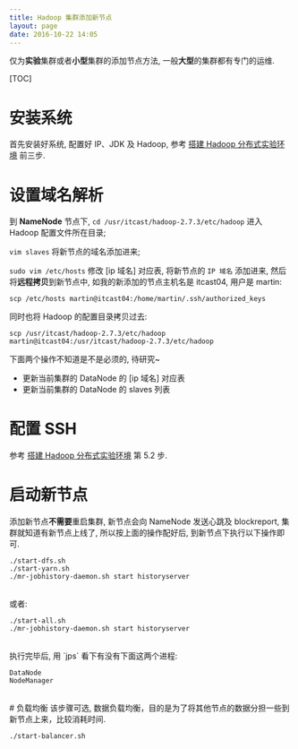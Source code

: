 ```yaml
---
title: Hadoop 集群添加新节点
layout: page
date: 2016-10-22 14:05
---
```


仅为**实验**集群或者**小型**集群的添加节点方法, 一般**大型**的集群都有专门的运维.

[TOC]

# 安装系统
首先安装好系统, 配置好 IP、JDK 及 Hadoop, 参考 [搭建 Hadoop 分布式实验环境](http://wiki.smallcpp.com/Hadoop/%E6%90%AD%E5%BB%BA%20Hadoop%20%E5%88%86%E5%B8%83%E5%BC%8F%E5%AE%9E%E9%AA%8C%E7%8E%AF%E5%A2%83.html) 前三步.

# 设置域名解析
到 **NameNode** 节点下, `cd /usr/itcast/hadoop-2.7.3/etc/hadoop` 进入 Hadoop 配置文件所在目录;

`vim slaves` 将新节点的域名添加进来;

`sudo vim /etc/hosts` 修改 [ip 域名] 对应表, 将新节点的 `IP 域名` 添加进来, 然后将**远程拷贝**到新节点中, 如我的新添加的节点主机名是 itcast04, 用户是 martin:

`scp /etc/hosts martin@itcast04:/home/martin/.ssh/authorized_keys`

同时也将 Hadoop 的配置目录拷贝过去:

`scp /usr/itcast/hadoop-2.7.3/etc/hadoop martin@itcast04:/usr/itcast/hadoop-2.7.3/etc/hadoop`

下面两个操作不知道是不是必须的, 待研究~

- 更新当前集群的 DataNode 的 [ip 域名] 对应表
- 更新当前集群的 DataNode 的 slaves 列表

# 配置 SSH
参考 [搭建 Hadoop 分布式实验环境](http://wiki.smallcpp.com/Hadoop/%E6%90%AD%E5%BB%BA%20Hadoop%20%E5%88%86%E5%B8%83%E5%BC%8F%E5%AE%9E%E9%AA%8C%E7%8E%AF%E5%A2%83.html#52-itcast02-itcast03) 第 5.2 步.

# 启动新节点
添加新节点**不需要**重启集群, 新节点会向 NameNode 发送心跳及 blockreport, 集群就知道有新节点上线了, 所以按上面的操作配好后, 到新节点下执行以下操作即可.

```shell
./start-dfs.sh
./start-yarn.sh
./mr-jobhistory-daemon.sh start historyserver
```
<br>
或者:

```shell
./start-all.sh
./mr-jobhistory-daemon.sh start historyserver
```
<br>
执行完毕后, 用 `jps` 看下有没有下面这两个进程:

```
DataNode
NodeManager
```
<br>
# 负载均衡
该步骤可选, 数据负载均衡，目的是为了将其他节点的数据分担一些到新节点上来，比较消耗时间.

```shell
./start-balancer.sh
```

